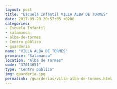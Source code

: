 ```yaml
---
layout: post
title: "Escuela Infantil VILLA ALBA DE TORMES"
date: 2017-09-20 20:57:05 +0200
categories:
- Escuela Infantil
- salamanca
- alba-de-tormes
- Centro público
- guarderia
name: "VILLA ALBA DE TORMES"
province: "Salamanca"
location: "Alba de Tormes"
code: "37013651"
type: "Centro público"
img: guarderia.jpg
permalink: /guarderias/villa-alba-de-tormes.html
---
```

